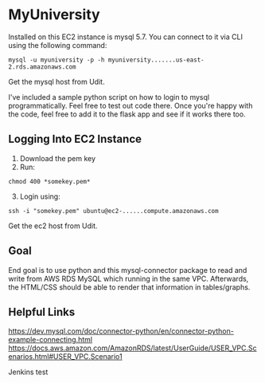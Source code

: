 # MyUniversity

Installed on this EC2 instance is mysql 5.7. You can connect to it via CLI using the following command:
```
mysql -u myuniversity -p -h myuniversity.......us-east-2.rds.amazonaws.com
```
Get the mysql host from Udit.

I've included a sample python script on how to login to mysql programmatically. 
Feel free to test out code there. Once you're happy with the code, feel free to 
add it to the flask app and see if it works there too. 

## Logging Into EC2 Instance
1. Download the pem key
2. Run: 
```
chmod 400 *somekey.pem*
```
3. Login using:
```
ssh -i "somekey.pem" ubuntu@ec2-......compute.amazonaws.com
```
Get the ec2 host from Udit.

## Goal

End goal is to use python and this mysql-connector package to read and write from 
AWS RDS MySQL which running in the same VPC. Afterwards, the HTML/CSS should be able
to render that information in tables/graphs. 

## Helpful Links
https://dev.mysql.com/doc/connector-python/en/connector-python-example-connecting.html
https://docs.aws.amazon.com/AmazonRDS/latest/UserGuide/USER_VPC.Scenarios.html#USER_VPC.Scenario1

Jenkins test
